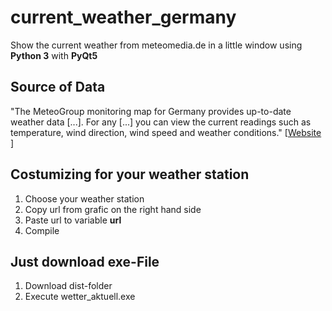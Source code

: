 # current_weather_germany
Show the current weather from meteomedia.de in a little window using **Python 3** with **PyQt5**

## Source of Data
"The MeteoGroup monitoring map for Germany provides up-to-date weather data [...]. For any [...] you can view the current readings such as temperature, wind direction, wind speed and weather conditions." \[[Website](http://wetterstationen.meteomedia.de/) \]

## Costumizing for your weather station
1. Choose your weather station
2. Copy url from grafic on the right hand side
3. Paste url to variable **url**
4. Compile

## Just download exe-File
1. Download dist-folder
2. Execute wetter_aktuell.exe
